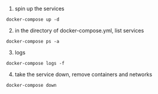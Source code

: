 1. spin up the services
```
docker-compose up -d
```

2. in the directory of docker-compose.yml, list services
```
docker-compose ps -a
```

3. logs
```
docker-compose logs -f
```

4. take the service down, remove containers and networks
```
docker-compose down
```
